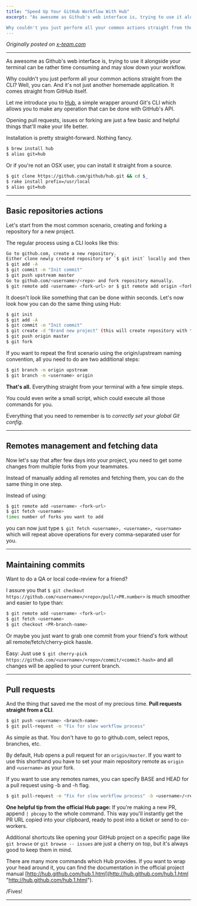 ```yaml
---
title: "Speed Up Your GitHub Workflow With Hub"
excerpt: "As awesome as Github's web interface is, trying to use it alongside your terminal can be rather time consuming and may slow down your workflow.

Why couldn't you just perform all your common actions straight from the CLI? Well, you can. And it's not just another homemade application. It comes straight from GitHub itself."
---
```


_Originally posted on [x-team.com](https://x-team.com/blog/speed-up-your-github-workflow-with-hub/)_

---

As awesome as Github's web interface is, trying to use it alongside your terminal can be rather time consuming and may slow down your workflow.

Why couldn't you just perform all your common actions straight from the CLI? Well, you can. And it's not just another homemade application. It comes straight from GitHub itself.

Let me introduce you to [Hub](http://hub.github.com/), a simple wrapper around Git's CLI which allows you to make any operation that can be done with GitHub's API.

Opening pull requests, issues or forking are just a few basic and helpful things that'll make your life better.

Installation is pretty straight-forward. Nothing fancy.

```sh
$ brew install hub
$ alias git=hub
```

Or if you're not an OSX user, you can install it straight from a source.

```sh
$ git clone https://github.com/github/hub.git && cd $_
$ rake install prefix=/usr/local
$ alias git=hub
```

---

## Basic repositories actions

Let's start from the most common scenario, creating and forking a repository for a new project.

The regular process using a CLI looks like this:

```sh
Go to github.com, create a new repository.
Either clone newly created repository or `$ git init` locally and then `$ git remote add upstream <repo-url>`.
$ git add -A
$ git commit -m "Init commit"
$ git push upstream master
Go to github.com/<username>/<repo> and fork repository manually.
$ git remote add <username> <fork-url> or $ git remote add origin <fork-url> (if you use origin/upstream naming convention)
```

It doesn't look like something that can be done within seconds. Let's now look how you can do the same thing using Hub:

```sh
$ git init
$ git add -A
$ git commit -m "Init commit"
$ git create -d "Brand new project" (this will create repository with the same name as current directory)
$ git push origin master
$ git fork
```

If you want to repeat the first scenario using the origin/upstream naming convention, all you need to do are two additional steps:

```sh
$ git branch -m origin upstream
$ git branch -m <username> origin
```

**That's all.** Everything straight from your terminal with a few simple steps.

You could even write a small script, which could execute all those commands for you.

Everything that you need to remember is to _correctly set your global Git config_.

---

## Remotes management and fetching data

Now let's say that after few days into your project, you need to get some changes from multiple forks from your teammates.

Instead of manually adding all remotes and fetching them, you can do the same thing in one step.

Instead of using:

```sh
$ git remote add <username> <fork-url>
$ git fetch <username>
times number of forks you want to add
```

you can now just type `$ git fetch <username>, <username>, <username>` which will repeat above operations for every comma-separated user for you.

---

## Maintaining commits

Want to do a QA or local code-review for a friend?

I assure you that `$ git checkout https://github.com/<username>/<repo>/pull/<PR.number>` is much smoother and easier to type than:

```sh
$ git remote add <username> <fork-url>
$ git fetch <username>
$ git checkout <PR-branch-name>
```

Or maybe you just want to grab one commit from your friend's fork without all remote/fetch/cherry-pick hassle.

Easy: Just use `$ git cherry-pick https://github.com/<username>/<repo>/commit/<commit-hash>` and all changes will be applied to your current branch.

---

## Pull requests

And the thing that saved me the most of my precious time. **Pull requests straight from a CLI**.

```sh
$ git push <username> <branch-name>
$ git pull-request -m "Fix for slow workflow process"
```

As simple as that. You don't have to go to github.com, select repos, branches, etc.

By default, Hub opens a pull request for an `origin/master`. If you want to use this shorthand you have to set your main repository remote as `origin` and `<username>` as your fork.

If you want to use any remotes names, you can specify BASE and HEAD for a pull request using -b and -h flag.

```sh
$ git pull-request -m "Fix for slow workflow process" -b <username>/<repo> -h <your-fork>/<repo>
```

**One helpful tip from the official Hub page:** If you're making a new PR, append `| pbcopy` to the whole command. This way you'll instantly get the PR URL copied into your clipboard, ready to post into a ticket or send to co-workers.

Additional shortcuts like opening your GitHub project on a specific page like `git browse` or `git browse -- issues` are just a cherry on top, but it's always good to keep them in mind.

There are many more commands which Hub provides. If you want to wrap your head around it, you can find the documentation in the official project manual [http://hub.github.com/hub.1.html](http://hub.github.com/hub.1.html "http://hub.github.com/hub.1.html").

/Fives!

---
